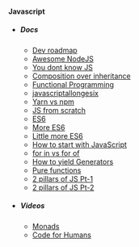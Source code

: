 #### Javascript

- ##### Docs
  - [Dev roadmap](https://github.com/kamranahmedse/developer-roadmap)
  - [Awesome NodeJS](https://github.com/kamranahmedse/awesome-nodejs)
  - [You dont know JS](https://github.com/getify/You-Dont-Know-JS)
  - [Composition over inheritance](https://www.youtube.com/watch?v=wfMtDGfHWpA)
  - [Functional Programming](https://github.com/hemanth/functional-programming-jargon)
  - [javascriptallongesix](https://leanpub.com/javascriptallongesix/read)
  - [Yarn vs npm](https://shift.infinite.red/npm-vs-yarn-cheat-sheet-8755b092e5cc#.zan26kdby)
  - [JS from scratch](https://github.com/verekia/js-stack-from-scratch)
  - [ES6](https://github.com/DrkSephy/es6-cheatsheet)
  - [More ES6](https://engineering.haus.com/dumb-es6-tricks-53ecadd1b29f#.i3ggpwde9)
  - [Little more ES6](http://adrianmejia.com/blog/2016/10/19/Overview-of-JavaScript-ES6-features-a-k-a-ECMAScript-6-and-ES2015/#.WA4G-3dZebs.hackernews)
  - [How to start with JavaScript](https://github.com/verekia/js-stack-from-scratch)
  - [for in vs for of](https://bitsofco.de/for-in-vs-for-of/?utm_source=codropscollective)
  - [How to yield Generators](https://strongloop.com/strongblog/how-to-generators-node-js-yield-use-cases/)
  - [Pure functions](https://medium.com/javascript-scene/master-the-javascript-interview-what-is-a-pure-function-d1c076bec976)
  - [2 pillars of JS Pt-1](https://medium.com/javascript-scene/the-two-pillars-of-javascript-ee6f3281e7f3)
  - [2 pillars of JS Pt-2](https://medium.com/javascript-scene/the-two-pillars-of-javascript-pt-2-functional-programming-a63aa53a41a4)
- ##### Videos
  - [Monads](https://www.youtube.com/watch?v=cB0vpg9-YMQ)
  - [Code for Humans](https://www.youtube.com/watch?v=loj3CLHovt0)
